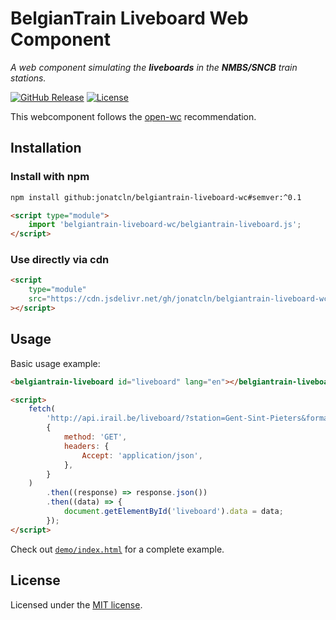 # BelgianTrain Liveboard Web Component

_A web component simulating the **liveboards** in the **NMBS/SNCB** train stations._

[![GitHub Release][releases-shield]][releases]
[![License][license-shield]](LICENSE)

This webcomponent follows the [open-wc](https://github.com/open-wc/open-wc) recommendation.

## Installation

### Install with npm

```sh
npm install github:jonatcln/belgiantrain-liveboard-wc#semver:^0.1
```

```html
<script type="module">
    import 'belgiantrain-liveboard-wc/belgiantrain-liveboard.js';
</script>
```

### Use directly via cdn

```html
<script
    type="module"
    src="https://cdn.jsdelivr.net/gh/jonatcln/belgiantrain-liveboard-wc@0.1/dist/belgiantrain-liveboard.min.js"
></script>
```

## Usage

Basic usage example:

```html
<belgiantrain-liveboard id="liveboard" lang="en"></belgiantrain-liveboard>

<script>
    fetch(
        'http://api.irail.be/liveboard/?station=Gent-Sint-Pieters&format=json&lang=en',
        {
            method: 'GET',
            headers: {
                Accept: 'application/json',
            },
        }
    )
        .then((response) => response.json())
        .then((data) => {
            document.getElementById('liveboard').data = data;
        });
</script>
```

Check out [`demo/index.html`](demo/index.html) for a complete example.

## License

Licensed under the [MIT license](LICENSE).

<!-- LINKS -->

[releases]: https://github.com/jonatcln/belgiantrain-liveboard-wc/releases

<!-- SHIELDS -->

[releases-shield]: https://img.shields.io/github/release/jonatcln/belgiantrain-liveboard-wc.svg?style=for-the-badge
[license-shield]: https://img.shields.io/github/license/jonatcln/belgiantrain-liveboard-wc.svg?style=for-the-badge
